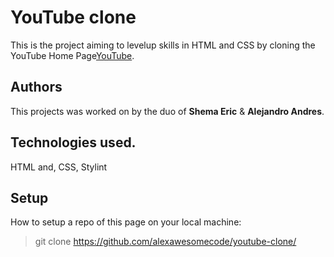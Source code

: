 # YouTube clone
This is the project aiming to levelup skills in HTML and CSS by cloning the YouTube Home Page[YouTube](https://www.youtube.com/watch?v=bnqE3pM22pI).

## Authors
This projects was worked on by the duo of **Shema Eric** & **Alejandro Andres**.

## Technologies used.
HTML and, CSS, Stylint


## Setup
How to setup a repo of this page on your local machine:  

>git clone https://github.com/alexawesomecode/youtube-clone/




